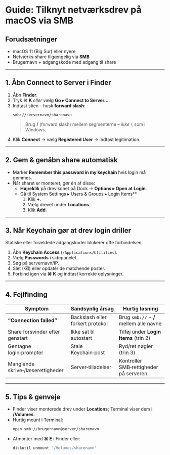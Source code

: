 
# Guide: Tilknyt netværksdrev på macOS via SMB

## Forudsætninger
- macOS 11 (Big Sur) eller nyere  
- Netværks‑share tilgængelig via **SMB**  
- Brugernavn + adgangskode med adgang til share

---

## 1. Åbn **Connect to Server** i Finder
1. Åbn **Finder**.  
2. Tryk **⌘ K** *eller* vælg **Go ▸ Connect to Server…**.  
3. Indtast stien – husk **forward slash**:
   ```text
   smb://servernavn/sharenavn
   ```
   > Brug **/** (forward slash) mellem segmenterne – *ikke* `\` som i Windows.  
4. Klik **Connect** → vælg **Registered User** → indtast legitimation.

---

## 2. Gem & genåbn share automatisk
- Marker **Remember this password in my keychain** hvis login må gemmes.  
- Når sharet er monteret, gør én af disse:
  - **Højreklik** på drevikonet på Dock → **Options ▸ Open at Login**.  
  - Gå til System Settings ▸ Users & Groups ▸ Login Items**  
    1. Klik **+**.  
    2. Vælg drevet under **Locations**.  
    3. Klik **Add**.

---

## 3. Når Keychain gør at drev login driller
Statiske eller forældede adgangskoder blokerer ofte forbindelsen.

1. Åbn **Keychain Access** (`/Applications/Utilities`).  
2. Vælg **Passwords** i sidepanelet.  
3. Søg på servernavn/IP.  
4. Slet (⌫) eller opdatér de matchende poster.  
5. Forbind igen via **⌘ K** og indtast korrekte oplysninger.

---

## 4. Fejlfinding

| Symptom                              | Sandsynlig årsag                 | Hurtig løsning                              |
|--------------------------------------|----------------------------------|---------------------------------------------|
| **“Connection failed”**              | Backslash eller forkert protokol | Brug `smb://` + **/** mellem alle navne     |
| Share forsvinder efter genstart      | Ikke sat til autostart           | Tilføj under **Login Items** (trin 2)       |
| Gentagne login‑prompter              | Stale Keychain‑post              | Ryd/ret nøgler (trin 3)                     |
| Manglende skrive‑/læserettigheder    | Server‑tilladelser               | Kontroller SMB‑rettigheder på serveren      |

---

## 5. Tips & genveje
- Finder viser monterede drev under **Locations**; Terminal viser dem i **/Volumes**.  
- Hurtig mount i Terminal:
  ```bash
  open smb://brugernavn@server/sharenavn
  ```
- Afmonter med **⌘ E** i Finder eller:
  ```bash
  diskutil unmount "/Volumes/sharenavn"
  ```

